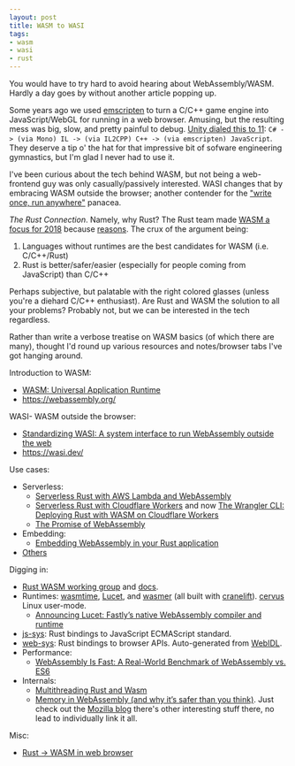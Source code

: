 ```yaml
---
layout: post
title: WASM to WASI
tags:
- wasm
- wasi
- rust
---
```


You would have to try hard to avoid hearing about WebAssembly/WASM.  Hardly a day goes by without another article popping up.

Some years ago we used [emscripten](https://emscripten.org/) to turn a C/C++ game engine into JavaScript/WebGL for running in a web browser.  Amusing, but the resulting mess was big, slow, and pretty painful to debug.  [Unity dialed this to 11](https://blogs.unity3d.com/2015/05/06/an-introduction-to-ilcpp-internals): `C# -> (via Mono) IL -> (via IL2CPP) C++ -> (via emscripten) JavaScript`.  They deserve a tip o' the hat for that impressive bit of sofware engineering gymnastics, but I'm glad I never had to use it.

I've been curious about the tech behind WASM, but not being a web-frontend guy was only casually/passively interested.  WASI changes that by embracing WASM outside the browser; another contender for the ["write once, run anywhere"](https://en.wikipedia.org/wiki/Write_once,_run_anywhere) panacea.

_The Rust Connection_.  Namely, why Rust?  The Rust team made [WASM a focus for 2018](https://blog.rust-lang.org/2018/03/12/roadmap.html#four-target-domains) because 
[reasons](https://mgattozzi.com/rust-wasm/).  The crux of the argument being:  

1. Languages without runtimes are the best candidates for WASM (i.e. C/C++/Rust)
1. Rust is better/safer/easier (especially for people coming from JavaScript) than C/C++

Perhaps subjective, but palatable with the right colored glasses (unless you're a diehard C/C++ enthusiast).  Are Rust and WASM the solution to all your problems?  Probably not, but we can be interested in the tech regardless.

Rather than write a verbose treatise on WASM basics (of which there are many), thought I'd round up various resources and notes/browser tabs I've got hanging around.

Introduction to WASM:  

- [WASM: Universal Application Runtime](https://cybernetist.com/2019/04/25/wasm-universal-application-runtime/)
- https://webassembly.org/

WASI- WASM outside the browser:  

- [Standardizing WASI: A system interface to run WebAssembly outside the web](https://hacks.mozilla.org/2019/03/standardizing-wasi-a-webassembly-system-interface/)
- https://wasi.dev/

Use cases:
- Serverless:
    - [Serverless Rust with AWS Lambda and WebAssembly](https://blog.scottlogic.com/2018/10/18/serverless-rust.html)
    - [Serverless Rust with Cloudflare Workers](https://blog.cloudflare.com/cloudflare-workers-as-a-serverless-rust-platform/) and now [The Wrangler CLI: Deploying Rust with WASM on Cloudflare Workers](https://blog.cloudflare.com/introducing-wrangler-cli/)
    - [The Promise of WebAssembly](https://dev.to/ryan_levick/the-promise-of-webassembly-2obi)
- Embedding:
    - [Embedding WebAssembly in your Rust application](https://medium.com/wasmer/executing-webassembly-in-your-rust-application-d5cd32e8ce46)
- [Others](https://webassembly.org/docs/use-cases/)

Digging in:
- [Rust WASM working group](https://rustwasm.github.io/) and [docs](https://rustwasm.github.io/docs.html).
- Runtimes: [wasmtime](https://github.com/CraneStation/wasmtime/), [Lucet](https://github.com/fastly/lucet), and [wasmer](https://github.com/wasmerio/wasmer) (all built with [cranelift](https://github.com/CraneStation/cranelift)).  [cervus](https://github.com/cervus-v/cervus) Linux user-mode.
    - [Announcing Lucet: Fastly’s native WebAssembly compiler and runtime](https://www.fastly.com/blog/announcing-lucet-fastly-native-webassembly-compiler-runtime)
- [js-sys](https://docs.rs/crate/js-sys): Rust bindings to JavaScript ECMAScript standard.
- [web-sys](https://docs.rs/crate/web-sys/): Rust bindings to browser APIs.  Auto-generated from [WebIDL](https://heycam.github.io/webidl/).
- Performance:
    - [WebAssembly Is Fast: A Real-World Benchmark of WebAssembly vs. ES6](https://medium.com/@torch2424/webassembly-is-fast-a-real-world-benchmark-of-webassembly-vs-es6-d85a23f8e193)
- Internals:
    - [Multithreading Rust and Wasm](https://rustwasm.github.io/2018/10/24/multithreading-rust-and-wasm.html)
    - [Memory in WebAssembly (and why it’s safer than you think)](https://hacks.mozilla.org/2017/07/memory-in-webassembly-and-why-its-safer-than-you-think/).  Just check out the [Mozilla blog](https://hacks.mozilla.org/) there's other interesting stuff there, no lead to individually link it all.

Misc:
- [Rust -> WASM in web browser](https://rust.godbolt.org/z/PZqG56)
